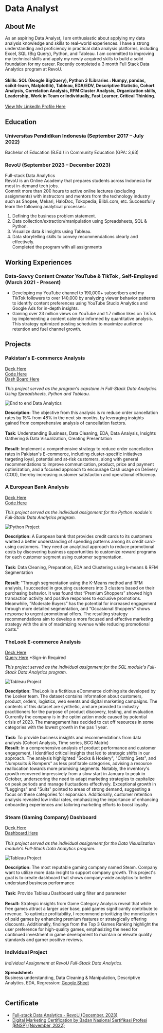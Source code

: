 # Data Analyst
## About Me
As an aspiring Data Analyst, I am enthusiastic about applying my data analysis knowledge and skills to real-world experiences. I have a strong understanding and proficiency in practical data analysis platforms, including Excel, SQL (Big Query), Python, and Tableau. I am committed to improving my technical skills and apply my newly acquired skills to build a solid foundation for my career. Recently completed a 3 month Full Stack Data Analytics program at RevoU.

#### Skills: SQL (Google BigQuery), Python 3 (Libraries : Numpy, pandas, scikit-learn, Matplotlib), Tableau, EDA/EDV, Descriptive Statistic, Cohort Analysis, Correlation Analysis, RFM Cluster Analysis, Organization skills, Leadership, Work in Team or Individually, Fast Learner, Critical Thinking.
[View My LinkedIn Profile Here](https://www.linkedin.com/in/rivaldi-akbar/) 

## Education
### Universitas Pendidikan Indonesia (September 2017 – July 2022)
Bachelor of Education (B.Ed.) in Community Education (GPA: 3,63)
								       		
### RevoU (September 2023 – December 2023)
Full-stack Data Analytics <br />
RevoU is an Online Academy that prepares students across Indonesia for most in-demand tech jobs. <br />
Commit more than 200 hours to active online lectures (excluding assignments) with instructors and mentors from the technology industry such as Shopee, Mekari, HaloDoc, Tokopedia, Blibli.com, etc. Successfully learn the following analytical processes:
1. Defining the business problem statement.
2. Data collection/extraction/manipulation using Spreadsheets, SQL & Python.
3. Visualize data & insights using Tableau.
4. Data storytelling skills to convey recommendations clearly and effectively.<br />
Completed the program with all assignments

## Working Experiences
### Data-Savvy Content Creator YouTube & TikTok	, Self-Employed (March 2021 - Present)
- Developing my YouTube channel to 190,000+ subscribers and my TikTok followers to over 140,000 by analyzing viewer behavior patterns to identify content preferences using YouTube Studio Analytics and Google Ads for in-depth insights.
- Gaining over 23 million views on YouTube and 1.7 million likes on TikTok by implementing a content calendar informed by quantitative analysis. This strategy optimized posting schedules to maximize audience retention and fuel channel growth.

## Projects
### Pakistan's E-commerce Analysis
[Deck Here](https://docs.google.com/presentation/d/1t73Sxwp58UtHs2--A9CwiCZIzCyUs6SVvpq1YGRbVL8/edit?usp=sharing) <br />
[Code Here](https://colab.research.google.com/drive/1fdYNYKBj5hwh8cT7VgLWbOq0miBlQcEF?usp=sharing) <br />
[Dash Board Here](https://public.tableau.com/views/FPPAKISTANE-COMMERCE/Dashboard1?:language=en-US&:display_count=n&:origin=viz_share_link)

_This project served as the program's capstone in Full-Stack Data Analytics. Using Spreadsheets, Python and Tableau._

![End to end Data Analytics](/assets/img/DEEP.png)

**Description:** The objective from this analysis is ro reduce order cancellation rates by 15% from 48% in the next six months, by leveraging insights gained from comprehensive analysis of cancellation factors. <br />
 <br />
**Task:** Understanding Business, Data Cleaning, EDA, Data Analysis, Insights Gathering & Data Visualization, Creating Presentation <br />
 <br />
**Result:** Implement a comprehensive strategy to reduce order cancellation rates in Pakistan's E-commerce, including cluster-specific initiatives targeting loyal, potential and at-risk customers, along with general recommendations to improve communication, product, price and payment optimization, and a focused approach to encourage Cash usage on Delivery (COD), thereby increasing customer satisfaction and operational efficiency.

### A European Bank Analysis
[Deck Here](https://docs.google.com/presentation/d/19sXnHRkDBV2itVuHZZ9C2Q5HDnLsV20TD-CIv29veZo/edit?usp=sharing) <br />
[Code Here](https://colab.research.google.com/drive/16AZZ_PcpB7B5ewmlJTUX5ve4FGs-hXfb?usp=sharing)

_This project served as the individual assignment for the Python module's Full-Stack Data Analytics program._

![Python Project](/assets/img/Python_Project.png)

**Description:** A European bank that provides credit cards to its customers wanted a better understanding of spending patterns among its credit card-using customers. They need an analytical approach to reduce promotional costs by discovering business opportunities to customize reward programs for each customer segment using customer segmentation. <br />
 <br />
**Task:** Data Cleaning, Preparation, EDA and Clustering using k-means & RFM Segmentation <br />
 <br />
**Result:** "Through segmentation using the K-Means method and RFM analysis, I succeeded in grouping customers into 3 clusters based on their purchasing behavior. It was found that “Premium Shoppers” showed high transaction activity and positive responses to exclusive promotions. Meanwhile, “Moderate Buyers” has the potential for increased engagement through more detailed segmentation, and “Occasional Shoppers” shows response to urgent promotional offers. The resulting strategy recommendations aim to develop a more focused and effective marketing strategy with the aim of maximizing revenue while reducing promotional costs."

### TheLook E-commerce Analysis
[Deck Here](https://docs.google.com/presentation/d/1MmmzQMq69Qb9dTsVdlyVUMqsgEd0QpeUvZp42Ua4v38/edit?usp=sharing) <br />
[Query Here](https://console.cloud.google.com/bigquery?sq=463715588860:80eb405309864351ab53c5c7a8b6b124) *Sign-in Required

_This project served as the individual assignment for the SQL module's Full-Stack Data Analytics program._

![Tableau Project](/assets/img/sql_project.png)

**Description:** TheLook is a fictitious eCommerce clothing site developed by the Looker team. The dataset contains information about customers, product, orders, logistics, web events and digital marketing campaigns. The contents of this dataset are synthetic, and are provided to industry practitioners for the purpose of product discovery, testing, and evaluation. Currently the company is in the optimization mode caused by potential crisis of 2023. The management has decided to cut off resources in some categories with the lowest growth in the pas 1 year.
<br />
 <br />
**Task:** To provide business insights and recommendations from data analysis (Cohort Analysis, Time series, BCG Matrix)
 <br />
**Result:** In a comprehensive analysis of product performance and customer engagement, I identified critical insights that led to strategic shifts in our approach. The analysis highlighted "Socks & Hosiery", "Clothing Sets", and "Jumpsuits & Rompers" as less profitable categories, advising a resource reallocation towards more promising segments. Notably, the inventory's growth recovered impressively from a slow start in January to peak in October, underscoring the need to adapt marketing strategies to capitalize on peak periods and manage fluctuations effectively. Exceptional growth in "Leggings" and "Suits" pointed to areas of strong demand, suggesting a focus on these categories for expansion. Additionally, customer retention analysis revealed low initial rates, emphasizing the importance of enhancing onboarding experiences and tailoring marketing efforts to boost loyalty.


### Steam (Gaming Company) Dashboard
[Deck Here](https://docs.google.com/presentation/d/1CjGhoDMDAOV3k68DB8BPS3_pMhxWXed4dQb61xnsVEo/edit?usp=sharing) <br />
[Dashboard Here](https://public.tableau.com/views/SteamExecutiveDashboard-VisualizingSteamsBusinessMetrics/STEAMEXECUTIVEDASHBOARD?:language=en-US&:display_count=n&:origin=viz_share_link) <br />
<br />
_This project served as the individual assignment for the Data Visualization module's Full-Stack Data Analytics program._

![Tableau Project](/assets/img/tableau_project.png)

**Description:** The most reputable gaming company named Steam. Company want to utilize more data insight to support company growth. This project's goal is to create dashboard that shows company-wide analytics to better understand business performance <br />
 <br />
**Task:** Provide Tableau Dashboard using filter and parameter <br />
 <br />
**Result:** Strategic insights from Game Category Analysis reveal that while free games attract a larger user base, paid games significantly contribute to revenue. To optimize profitability, I recommend prioritizing the monetization of paid games by enhancing premium features or strategically offering discounts. Additionally, findings from the Top 3 Games Ranking highlight the user preference for high-quality games, emphasizing the need for continued investment in game development to maintain or elevate quality standards and garner positive reviews.

### Individual Project
_Individual Assignment at RevoU Full-Stack Data Analytics._

**Spreadsheet:** <br />
Business understanding, Data Cleaning & Manipulation, Descriptive Analytics, EDA, Regression: [Google Sheet](https://docs.google.com/spreadsheets/d/1oWXPDHNladlQcUOmKDUtNb-VjAUI8jh2hc4qq5d4yU4/edit?usp=sharing)  <br />
 <br />
## Certificate
- [Full-stack Data Analytics - RevoU (December, 2023)](https://click.mlflow.com/link/c/YT0yNDA1MjA3NjI2OTg0OTg3MjA4JmM9dDVmMSZlPTAmYj0xMjc4MzU5MDY1JmQ9czR6MW0zdw==.-CTRy4lMQ6zuOHisoe_rTUxDEbXPzCRz2eAIJ2P80WE)
- [Digital Marketing Certification by Badan Nasional Sertifikasi Profesi (BNSP) (November, 2022)](https://drive.google.com/file/d/1x8j_ILLkvQoa_5YXuLK2CER2ODlSNaxE/view?usp=sharing)

